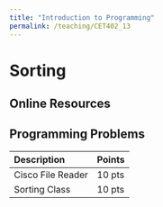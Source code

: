 ```yaml
---
title: "Introduction to Programming"
permalink: /teaching/CET402_13
---
```


# Sorting

## Online Resources

## Programming Problems

|Description|Points|
|:----------|:----|
|Cisco File Reader|10 pts|
|Sorting Class|10 pts|
